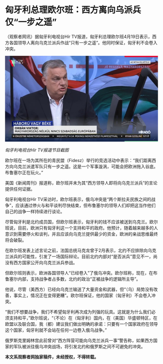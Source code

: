 # 匈牙利总理欧尔班：西方离向乌派兵仅“一步之遥”

（观察者网讯）据匈牙利电视台Hír
TV报道，匈牙利总理欧尔班4月19日表示，西方各国领导人离向乌克兰派兵作战“只有一步之遥”。他同时保证，匈牙利不会卷入冲突。

![00bb726eb9a68d69bf81a2cb933d1d04.jpg](https://raw.githubusercontent.com/qqhsx/qqnews_image/main/2024/04/20/匈牙利总理欧尔班：西方离向乌派兵仅“一步之遥”/00bb726eb9a68d69bf81a2cb933d1d04.jpg)

_匈牙利电视台Hír TV报道节目截图_

欧尔班在一场为其所在的青民盟（Fidesz）举行的竞选活动中表示：“我们距离西方向乌克兰派遣军队只有一步之遥。这是一个军事漩涡，可能会把欧洲拖入谷底。布鲁塞尔正在玩火。”

美国《新闻周刊》报道称，欧尔班并未为其“西方领导人即将向乌克兰派兵”的言论提供任何证据。

匈牙利电视台Hír
TV采访时，欧尔班表示，俄乌冲突是“两个斯拉夫民族之间的战争”，应该通过停火与和平谈判尽快结束，但布鲁塞尔的领导人们却把这当作他们自己的战争一样持续进行谈论。

尽管匈牙利是北约成员国，但欧尔班表示，匈牙利的钱不应该被送到乌克兰。欧尔班说，目前，欧洲只有匈牙利这一个支持和平的政府。他预计，随着越来越多的人意识到需要停火和谈判，并且应该向乌克兰提供最少的资金，欧洲的亲战思维最终将会破裂。

在欧尔班发表上述言论之前，法国总统马克龙曾于2月表示，北约不应排除向乌克兰派兵的可能性，引发了一场国际辩论。目前北约内部对“是否派兵”意见不一，尚没有西方国家公开向乌克兰派兵参战。

但欧尔班则表示，欧洲各国领导人“已经卷入”了俄乌冲突。欧尔班称，现在，在布鲁塞尔内部，支持战争者占多数，北约的政治“正被战争的逻辑所主导”。

他说，尽管（美西方）已经向乌克兰输送了大量资金和武器，但“（乌）局势没有改善，事实上，情况正在变得更糟”。欧尔班保证，他的国家（匈牙利）不会卷入冲突。

“我们不想要战争，我们不希望匈牙利再次成为列强的玩具。这就是为什么我们必须支持和平，”欧尔班说，“（不论）在（匈牙利）国内，在（美国）华盛顿特区，在欧盟以及联合国，我（都）建议我们做出明确的承诺：只要有一个国家政府在领导这个国家，匈牙利就不会站在任何一边卷入俄乌战争。”

俄罗斯克里姆林宫此前曾对“西方阵营可能向乌克兰派兵一事”警告称，如果西方国家的军队被派往俄乌冲突战场，将引发北约和俄罗斯之间不可避免的冲突。

**本文系观察者网独家稿件，未经授权，不得转载。**

